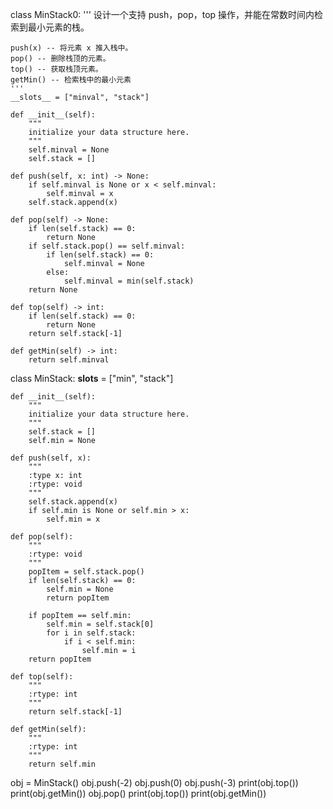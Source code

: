 class MinStack0:
    '''
    设计一个支持 push，pop，top 操作，并能在常数时间内检索到最小元素的栈。

    push(x) -- 将元素 x 推入栈中。
    pop() -- 删除栈顶的元素。
    top() -- 获取栈顶元素。
    getMin() -- 检索栈中的最小元素    
    '''
    __slots__ = ["minval", "stack"]

    def __init__(self):
        """
        initialize your data structure here.
        """
        self.minval = None
        self.stack = []

    def push(self, x: int) -> None:
        if self.minval is None or x < self.minval:
            self.minval = x
        self.stack.append(x)

    def pop(self) -> None:
        if len(self.stack) == 0:
            return None
        if self.stack.pop() == self.minval:
            if len(self.stack) == 0:
                self.minval = None
            else:
                self.minval = min(self.stack)
        return None

    def top(self) -> int:
        if len(self.stack) == 0:
            return None
        return self.stack[-1]

    def getMin(self) -> int:
        return self.minval


class MinStack:
    __slots__ = ["min", "stack"]

    def __init__(self):
        """
        initialize your data structure here.
        """
        self.stack = []
        self.min = None

    def push(self, x):
        """
        :type x: int
        :rtype: void
        """
        self.stack.append(x)
        if self.min is None or self.min > x:
            self.min = x

    def pop(self):
        """
        :rtype: void
        """
        popItem = self.stack.pop()
        if len(self.stack) == 0:
            self.min = None
            return popItem

        if popItem == self.min:
            self.min = self.stack[0]
            for i in self.stack:
                if i < self.min:
                    self.min = i
        return popItem

    def top(self):
        """
        :rtype: int
        """
        return self.stack[-1]

    def getMin(self):
        """
        :rtype: int
        """
        return self.min


obj = MinStack()
obj.push(-2)
obj.push(0)
obj.push(-3)
print(obj.top())
print(obj.getMin())
obj.pop()
print(obj.top())
print(obj.getMin())
